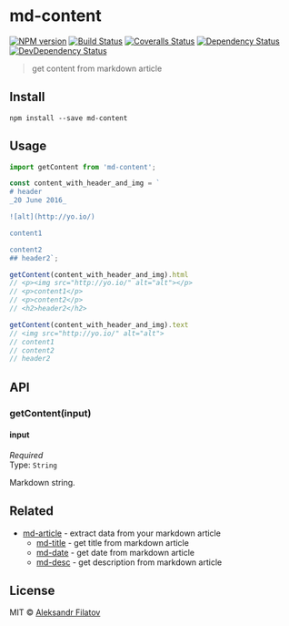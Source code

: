 # md-content

[![NPM version][npm-image]][npm-url]
[![Build Status][travis-image]][travis-url]
[![Coveralls Status][coveralls-image]][coveralls-url]
[![Dependency Status][depstat-image]][depstat-url]
[![DevDependency Status][depstat-dev-image]][depstat-dev-url]

> get content from markdown article

## Install

    npm install --save md-content

## Usage

```js
import getContent from 'md-content';

const content_with_header_and_img = `
# header
_20 June 2016_

![alt](http://yo.io/)

content1

content2
## header2`;

getContent(content_with_header_and_img).html
// <p><img src="http://yo.io/" alt="alt"></p>
// <p>content1</p>
// <p>content2</p>
// <h2>header2</h2>

getContent(content_with_header_and_img).text
// <img src="http://yo.io/" alt="alt">
// content1
// content2
// header2
```

## API

### getContent(input)

#### input

*Required*  
Type: `String`

Markdown string.

## Related

* [md-article][md-article] - extract data from your markdown article
    * [md-title][md-title] - get title from markdown article
    * [md-date][md-date] - get date from markdown article
    * [md-desc][md-desc] - get description from markdown article

## License

MIT © [Aleksandr Filatov](https://alfilatov.com)

[npm-url]: https://npmjs.org/package/md-content
[npm-image]: https://img.shields.io/npm/v/md-content.svg?style=flat-square

[travis-url]: https://travis-ci.org/greybax/md-content
[travis-image]: https://img.shields.io/travis/greybax/md-content.svg?style=flat-square

[coveralls-url]: https://coveralls.io/r/greybax/md-content
[coveralls-image]: https://img.shields.io/coveralls/greybax/md-content.svg?style=flat-square

[depstat-url]: https://david-dm.org/greybax/md-content
[depstat-image]: https://david-dm.org/greybax/md-content.svg?style=flat-square

[depstat-dev-url]: https://david-dm.org/greybax/md-content
[depstat-dev-image]: https://david-dm.org/greybax/md-content/dev-status.svg?style=flat-square

[md-article]: https://github.com/greybax/md-article
[md-title]: https://github.com/greybax/md-title
[md-date]: https://github.com/greybax/md-date
[md-desc]: https://github.com/greybax/md-desc